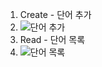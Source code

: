 1. Create - 단어 추가
2. ![단어 추가](https://github.com/726ksj/PP1_Project1/assets/102153884/f70faee5-7c6d-4aa2-8b44-46b156b3bf38)
3. Read - 단어 목록
4. ![단어 목록](https://github.com/726ksj/PP1_Project1/assets/102153884/1262b6b8-e493-45fb-ac2e-70bca57f1501)

